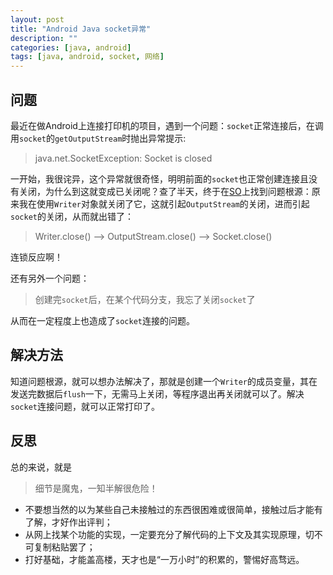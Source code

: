 ```yaml
---
layout: post
title: "Android Java socket异常"
description: ""
categories: [java, android]
tags: [java, android, socket, 网络]
---
```


## 问题

最近在做Android上连接打印机的项目，遇到一个问题：`socket`正常连接后，在调用`socket`的`getOutputStream`时抛出异常提示:

> java.net.SocketException: Socket is closed

一开始，我很诧异，这个异常就很奇怪，明明前面的`socket`也正常创建连接且没有关闭，为什么到这就变成已关闭呢？查了半天，终于在[SO](http://stackoverflow.com/questions/8890303/behavior-of-java-sockets-when-closing-output-stream)上找到问题根源：原来我在使用`Writer`对象就关闭了它，这就引起`OutputStream`的关闭，进而引起`socket`的关闭，从而就出错了：

> Writer.close()  --> OutputStream.close() -->  Socket.close()

连锁反应啊！

还有另外一个问题：
> 创建完`socket`后，在某个代码分支，我忘了关闭`socket`了

从而在一定程度上也造成了`socket`连接的问题。

## 解决方法

知道问题根源，就可以想办法解决了，那就是创建一个`Writer`的成员变量，其在发送完数据后`flush`一下，无需马上关闭，等程序退出再关闭就可以了。解决`socket`连接问题，就可以正常打印了。

## 反思

总的来说，就是
> 细节是魔鬼，一知半解很危险！

- 不要想当然的以为某些自己未接触过的东西很困难或很简单，接触过后才能有了解，才好作出评判；
- 从网上找某个功能的实现，一定要充分了解代码的上下文及其实现原理，切不可复制粘贴罢了；
- 打好基础，才能盖高楼，天才也是“一万小时”的积累的，警惕好高骛远。